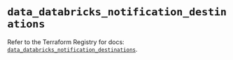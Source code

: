 # `data_databricks_notification_destinations`

Refer to the Terraform Registry for docs: [`data_databricks_notification_destinations`](https://registry.terraform.io/providers/databricks/databricks/1.61.0/docs/data-sources/notification_destinations).
